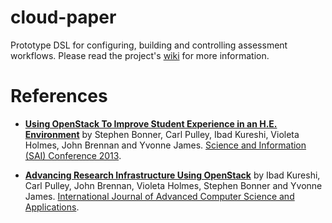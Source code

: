 cloud-paper
===========

Prototype DSL for configuring, building and controlling assessment workflows. Please read the project's
[wiki](https://github.com/carlpulley/cloud-paper/wiki) for more information.

References
==========

* **[Using OpenStack To Improve Student Experience in an H.E. Environment](http://ieeexplore.ieee.org/xpl/articleDetails.jsp?arnumber=6661847)** 
by Stephen Bonner, Carl Pulley, Ibad Kureshi, Violeta Holmes, John Brennan and Yvonne James. 
[Science and Information (SAI) Conference 2013](http://thesai.org/SAIConference2013).

* **[Advancing Research Infrastructure Using OpenStack](http://dx.doi.org/10.14569/SpecialIssue.2013.030408)** 
by Ibad Kureshi, Carl Pulley, John Brennan, Violeta Holmes, Stephen Bonner and Yvonne James. 
[International Journal of Advanced Computer Science and Applications](http://thesai.org/Publications/IJACSA).
